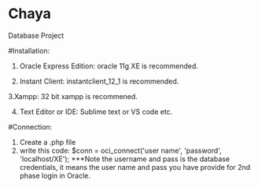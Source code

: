 # Chaya
Database Project

#Installation:
1. Oracle Express Edition: 
oracle 11g XE is recommended.

2. Instant Client:
instantclient_12_1 is recommended.

3.Xampp:
32 bit xampp is recommened. 

4. Text Editor or IDE:
Sublime text or VS code etc.

#Connection:
1. Create a .php file
2. write this code: $conn = oci_connect('user name', 'password', 'localhost/XE');
***Note the username and pass is the database credentials, it means the user name and pass you have provide for 2nd phase login in Oracle.





